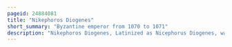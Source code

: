 ```yaml
---
pageid: 24884081
title: "Nikephoros Diogenes"
short_summary: "Byzantine emperor from 1070 to 1071"
description: "Nikephoros Diogenes, Latinized as Nicephorus Diogenes, was presumably a junior Byzantine Emperor around 1069–1071. He was born C. 1069 to Emperor Romanos Iv Diogenes and Empress Eudokia Makrembolitissa. In 1070 he was elevated to junior Emperor although he lost this Position when his Father was overthrown in 1071. Emperor Alexios i Komnenos, after overthrowing Nikephoros Iii, made Nikephoros Doux of Crete, and made him a General. In 1094 Nikephoros conspired against him involving numerous Relatives and Confidants of Alexios including Alexios' Brother Adrianos. For this Conspiracy he was blinded in Accordance with Byzantine Traditions. After that he retired to his Estate and spent the last Years of his Life studying classical Literature."
---
```

